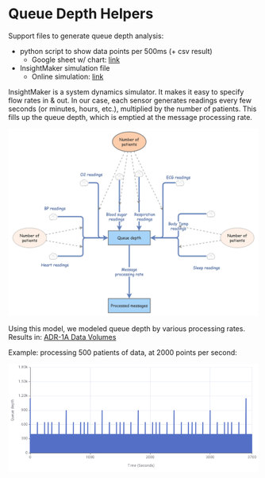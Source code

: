 # Queue Depth Helpers

Support files to generate queue depth analysis:
- python script to show data points per 500ms (+ csv result)
  - Google sheet w/ chart: [link](https://docs.google.com/spreadsheets/d/1oJgO_2NXBT-2LNPxGEDmB2Knw3b4h-JQ3EAjA_czPpg/edit#gid=0)
- InsightMaker simulation file
  - Online simulation: [link](https://insightmaker.com/insight/6Oeuo1QsOL7MwRaCRJETuP)

InsightMaker is a system dynamics simulator. It makes it easy to specify flow rates in & out. In our case, each sensor generates readings every few seconds (or minutes, hours, etc.), multiplied by the number of patients. This fills up the queue depth, which is emptied at the message processing rate.

![system diagram](../images/queue-depth-simulation-diagram.png)

Using this model, we modeled queue depth by various processing rates. Results in: [ADR-1A Data Volumes](../ADRs/ADR-1A-data-volumes.md)

Example: processing 500 patients of data, at 2000 points per second:

![500 patients at 2000 points per second](../images/queue-depth-500pt-2200-per-s.png)
